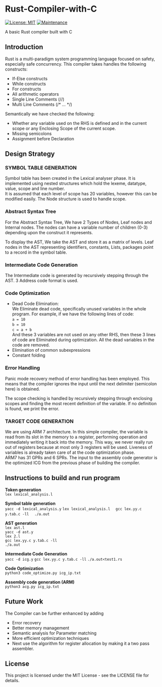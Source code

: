 # Rust-Compiler-with-C
[![License: MIT](https://img.shields.io/badge/License-MIT-blue.svg)](https://opensource.org/licenses/MIT)
[![Maintenance](https://img.shields.io/badge/Maintained%3F-yes-green.svg)](https://GitHub.com/Naereen/StrapDown.js/graphs/commit-activity)  

A basic Rust compiler built with C 
## Introduction

Rust is a multi-paradigm system programming language focused on safety, especially safe concurrency. This compiler takes handles the following constructs:  
- If-Else constructs
- While constructs
- For constructs
- All arithmetic operators
- Single Line Comments (//)
- Multi Line Comments (/* … */)

Semantically we have checked the following:
- Whether any variable used on the RHS is defined and in the current
scope or any Enclosing Scope of the current scope.
- Missing semicolons
- Assignment before Declaration

## Design Strategy

### SYMBOL TABLE GENERATION
Symbol table has been created in the Lexical analyser phase. It is
implemented using nested structures which hold the lexeme, datatype, value, scope and line number.   
It is assumed that each level of scope has 20 variables, however this can be modified easily. The Node structure is used to handle scope.

### Abstract Syntax Tree
For the Abstract Syntax Tree, We have 2 Types of Nodes, Leaf nodes and Internal nodes. The nodes can have a variable number of children (0-3) depending upon the construct it represents.

To display the AST, We take the AST and store it as a matrix of levels. Leaf nodes in the AST representing identifiers, constants, Lists, packages point to a record in the symbol table.

### Intermediate Code Generation

The Intermediate code is generated by recursively stepping through the AST. 3 Address code format is used.

### Code Optimization

- Dead Code Elimination:   
We Eliminate dead code, specifically unused variables in the whole
program. For example, if we have the following lines of code:  
`a = 10`   
`b = 10`   
`c = a + b`   
And these 3 variables are not used on any other RHS, then these 3 lines of code are Eliminated during optimization. All the dead variables in the code are removed.  
- Elimination of common subexpressions
- Constant folding

### Error Handling 

Panic mode recovery method of error handling has been employed. This means that the compiler ignores the input until the next delimiter (semicolon here) is obtained.  

The scope checking is handled by recursively stepping through enclosing scopes and finding the most recent definition of the variable. If no definition is found, we print the error.

### TARGET CODE GENERATION
We are using ARM 7 architecture. In this simple compiler, the variable is read from its slot in the memory to a register, performing operation and immediately writing it back into the memory. This way, we never really run out of registers because at most only 3 registers will be used. Liveness of variables is already taken care of at the code optimization phase.   
ARM7 has 31 GPRs and 6 SPRs. The input to the assembly code
generator is the optimized ICG from the previous phase of building the compiler.

## Instructions to build and run program

**Token generation**  
`lex lexical_analysis.l`  

**Symbol table generation**  
`yacc -d lexical_analysis.y`
`lex lexical_analysis.l  `
`gcc lex.yy.c y.tab.c -ll  `
`./a.out    ` 

**AST generation**   
`lex ast.l`   
`yacc -d ast.y`  
`lex 2.l`  
`gcc lex.yy.c y.tab.c -ll`  
`./a.out`  

**Intermediate Code Generation**  
`yacc -d icg.y`
`gcc lex.yy.c y.tab.c -ll`
`./a.out<test1.rs`   

**Code Optimization**  
`python3 code_optimize.py icg_ip.txt`   

**Assembly code generation (ARM)**     
`python3 acg.py icg_ip.txt`

## Future Work

The Compiler can be further enhanced by adding
- Error recovery
- Better memory management
- Semantic analysis for Parameter matching
- More efficient optimization techniques
- Next use the algorithm for register allocation by making it a two pass assembler.

## License

This project is licensed under the MIT License - see the LICENSE file for details.
